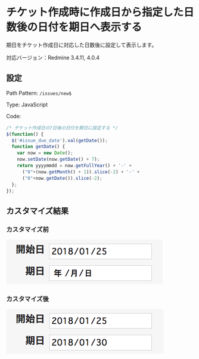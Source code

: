 # チケット作成時に作成日から指定した日数後の日付を期日へ表示する

期日をチケット作成日に対応した日数後に設定して表示します。

対応バージョン：Redmine 3.4.11, 4.0.4

## 設定

Path Pattern: `/issues/new$`

Type: JavaScript

Code:

``` javascript
/* チケット作成日の7日後の日付を期日に設定する */
$(function() { 
  $('#issue_due_date').val(getDate());
  function getDate() {
    var now = new Date();
    now.setDate(now.getDate() + 7);
    return yyyymmdd = now.getFullYear() + '-' +
      ("0"+(now.getMonth() + 1)).slice(-2) + '-' +
      ("0"+now.getDate()).slice(-2);
  };
});
```

## カスタマイズ結果
### カスタマイズ前
![](issue-due-date-before@2x.png)

### カスタマイズ後
![](issue-due-date-after@2x.png)
